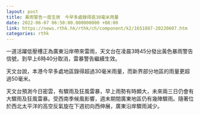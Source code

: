 ```yaml
---
layout: post
title: 黃雨警告一度生效　今早多處錄得逾30毫米雨量
date: 2022-06-07 06:50:00.000000000 +08:00
link: https://news.rthk.hk/rthk/ch/component/k2/1651887-20220607.htm
categories: rthk
---
```


一道活躍低壓槽正為廣東沿岸帶來雷雨，天文台在凌晨3時45分發出黃色暴雨警告信號，到早上6時40分取消，雷暴警告繼續生效。

天文台說，本港今早多處地區錄得超過30毫米雨量，而新界部分地區的雨量更超過50毫米。

天文台預測今日密雲，有驟雨及狂風雷暴，早上雨勢有時頗大，未來兩三日仍會有大驟雨及狂風雷暴。受西南季候風影響，週末期間廣東地區仍有幾陣驟雨。隨著位於西北太平洋的高空反氣旋在下週初向西伸展，廣東沿岸驟雨減少。
